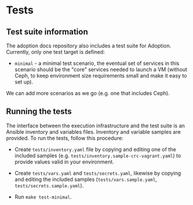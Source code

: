 Tests
=====

## Test suite information

The adoption docs repository also includes a test suite for Adoption.
Currently, only one test target is defined:

* `minimal` - a minimal test scenario, the eventual set of services in
  this scenario should be the "core" services needed to launch a VM
  (without Ceph, to keep environment size requirements small and make
  it easy to set up).

We can add more scenarios as we go (e.g. one that includes Ceph).


## Running the tests

The interface between the execution infrastructure and the test suite
is an Ansible inventory and variables files. Inventory and variable
samples are provided. To run the tests, follow this procedure:

* Create `tests/inventory.yaml` file by copying and editing one of the
  included samples (e.g. `tests/inventory.sample-crc-vagrant.yaml`) to
  provide values valid in your environment.

* Create `tests/vars.yaml` and `tests/secrets.yaml`, likewise by
  copying and editing the included samples (`tests/vars.sample.yaml`,
  `tests/secrets.sample.yaml`).

* Run `make test-minimal`.
